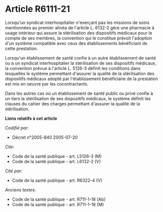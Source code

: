 # Article R6111-21

Lorsqu'un syndicat interhospitalier n'exerçant pas les missions de soins mentionnées au premier alinéa de l'article L. 6132-2
gère une pharmacie à usage intérieur qui assure la stérilisation des dispositifs médicaux pour le compte de ses membres, la
convention qui le constitue prévoit l'adoption d'un système compatible avec ceux des établissements bénéficiant de cette
prestation.

Lorsqu'un établissement de santé confie à un autre établissement de santé ou à un syndicat interhospitalier la stérilisation
de ses dispositifs médicaux, la convention prévue à l'article L. 5126-3 définit les conditions dans lesquelles le système
permettant d'assurer la qualité de la stérilisation des dispositifs médicaux adopté par l'établissement bénéficiaire de la
prestation est mis en oeuvre par les cocontractants.

Dans les autres cas où un établissement de santé public ou privé confie à un tiers la stérilisation de ses dispositifs
médicaux, le système définit les clauses du cahier des charges permettant d'assurer la qualité de la stérilisation.

**Liens relatifs à cet article**

_Codifié par_:

  - Décret n°2005-840 2005-07-20

_Cite_:

  - Code de la santé publique - art. L5126-3 (M)
  - Code de la santé publique - art. L6132-2 (V)

_Cité par_:

  - Code de la santé publique - art. R6322-4 (V)

_Anciens textes_:

  - Code de la santé publique - art. R711-1-18 (Ab)
  - Code de la santé publique - art. R711-1-18 (M)
